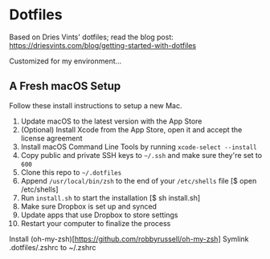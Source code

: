 # Dotfiles

Based on Dries Vints' dotfiles; read the blog post: https://driesvints.com/blog/getting-started-with-dotfiles

Customized for my environment…

## A Fresh macOS Setup

Follow these install instructions to setup a new Mac.

1. Update macOS to the latest version with the App Store
2. (Optional) Install Xcode from the App Store, open it and accept the license agreement
3. Install macOS Command Line Tools by running `xcode-select --install`
4. Copy public and private SSH keys to `~/.ssh` and make sure they're set to `600`
5. Clone this repo to `~/.dotfiles`
6. Append `/usr/local/bin/zsh` to the end of your `/etc/shells` file [$ open /etc/shells]
7. Run `install.sh` to start the installation [$ sh install.sh]
8. Make sure Dropbox is set up and synced
9. Update apps that use Dropbox to store settings
10. Restart your computer to finalize the process

Install (oh-my-zsh)[https://github.com/robbyrussell/oh-my-zsh]
Symlink .dotfiles/.zshrc to ~/.zshrc
